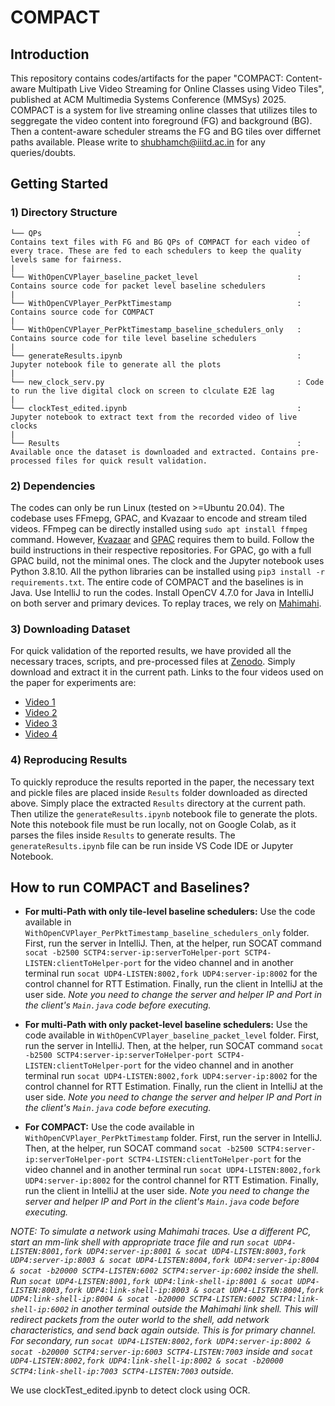 # COMPACT
## Introduction
This repository contains codes/artifacts for the paper "COMPACT: Content-aware Multipath Live Video Streaming for Online Classes using Video Tiles", published at ACM Multimedia Systems Conference (MMSys) 2025. COMPACT is a system for live streaming online classes that utilizes tiles to seggregate the video content into foreground (FG) and background (BG). Then a content-aware scheduler streams the FG and BG tiles over differnet paths available. Please write to shubhamch@iiitd.ac.in for any queries/doubts.

## Getting Started
### 1) Directory Structure
```
└── QPs                                                         : Contains text files with FG and BG QPs of COMPACT for each video of every trace. These are fed to each schedulers to keep the quality levels same for fairness.
|
└── WithOpenCVPlayer_baseline_packet_level                      : Contains source code for packet level baseline schedulers
|
└── WithOpenCVPlayer_PerPktTimestamp                            : Contains source code for COMPACT
|
└── WithOpenCVPlayer_PerPktTimestamp_baseline_schedulers_only   : Contains source code for tile level baseline schedulers
|              
└── generateResults.ipynb                                       : Jupyter notebook file to generate all the plots
|
└── new_clock_serv.py                                           : Code to run the live digital clock on screen to clculate E2E lag
|
└── clockTest_edited.ipynb                                      : Jupyter notebook to extract text from the recorded video of live clocks
|
└── Results                                                     : Available once the dataset is downloaded and extracted. Contains pre-processed files for quick result validation.

```

### 2) Dependencies
The codes can only be run Linux (tested on >=Ubuntu 20.04). The codebase uses FFmepg, GPAC, and Kvazaar to encode and stream tiled videos. FFmpeg can be directly installed using `sudo apt install ffmpeg` command. However, [Kvazaar](https://github.com/ultravideo/kvazaar) and [GPAC](https://github.com/gpac/gpac/wiki/Build-Introduction) requires them to build. Follow the build instructions in their respective repositories. For GPAC, go with a full GPAC build, not the minimal ones. The clock and the Jupyter notebook uses Python 3.8.10. All the python libraries can be installed using `pip3 install -r requirements.txt`. The entire code of COMPACT and the baselines is in Java. Use IntelliJ to run the codes. Install OpenCV 4.7.0 for Java in IntelliJ on both server and primary devices. To replay traces, we rely on [Mahimahi](http://mahimahi.mit.edu/).

### 3) Downloading Dataset 
For quick validation of the reported results, we have provided all the necessary traces, scripts, and pre-processed files at [Zenodo](https://doi.org/10.5281/zenodo.14740088). Simply download and extract it in the current path. Links to the four videos used on the paper for experiments are:
- [Video 1](https://www.youtube.com/watch?v=wiNXzydta4c)
- [Video 2](https://www.youtube.com/watch?v=XtlwSmJfUs4)
- [Video 3](https://www.youtube.com/watch?v=RPbtzWgzD9M)
- [Video 4](https://www.youtube.com/watch?v=O--rkQNKqls)

### 4) Reproducing Results
To quickly reproduce the results reported in the paper, the necessary text and pickle files are placed inside `Results` folder downloaded as directed above. Simply place the extracted `Results` directory at the current path. Then utilize the `generateResults.ipynb` notebook file to generate the plots. Note this notebook file must be run locally, not on Google Colab, as it parses the files inside `Results` to generate results. The `generateResults.ipynb` file can be run inside VS Code IDE or Jupyter Notebook.

## How to run COMPACT and Baselines?
- **For multi-Path with only tile-level baseline schedulers:**
Use the code available in `WithOpenCVPlayer_PerPktTimestamp_baseline_schedulers_only` folder. First, run the server in IntelliJ. Then, at the helper, run SOCAT command `socat -b2500 SCTP4:server-ip:serverToHelper-port SCTP4-LISTEN:clientToHelper-port` for the video channel and in another terminal run `socat UDP4-LISTEN:8002,fork UDP4:server-ip:8002` for the control channel for RTT Estimation. Finally, run the client in IntelliJ at the user side. *Note you need to change the server and helper IP and Port in the client's `Main.java` code before executing.*

- **For multi-Path with only packet-level baseline schedulers:**
Use the code available in `WithOpenCVPlayer_baseline_packet_level` folder. First, run the server in IntelliJ. Then, at the helper, run SOCAT command `socat -b2500 SCTP4:server-ip:serverToHelper-port SCTP4-LISTEN:clientToHelper-port` for the video channel and in another terminal run `socat UDP4-LISTEN:8002,fork UDP4:server-ip:8002` for the control channel for RTT Estimation. Finally, run the client in IntelliJ at the user side. *Note you need to change the server and helper IP and Port in the client's `Main.java` code before executing.*

- **For COMPACT:**
Use the code available in `WithOpenCVPlayer_PerPktTimestamp` folder. First, run the server in IntelliJ. Then, at the helper, run SOCAT command `socat -b2500 SCTP4:server-ip:serverToHelper-port SCTP4-LISTEN:clientToHelper-port` for the video channel and in another terminal run `socat UDP4-LISTEN:8002,fork UDP4:server-ip:8002` for the control channel for RTT Estimation. Finally, run the client in IntelliJ at the user side. *Note you need to change the server and helper IP and Port in the client's `Main.java` code before executing.*

*NOTE: To simulate a network using Mahimahi traces. Use a different PC, start an mm-link shell with appropriate trace file and run `socat UDP4-LISTEN:8001,fork UDP4:server-ip:8001 & socat UDP4-LISTEN:8003,fork UDP4:server-ip:8003 & socat UDP4-LISTEN:8004,fork UDP4:server-ip:8004 & socat -b20000 SCTP4-LISTEN:6002 SCTP4:server-ip:6002` inside the shell. Run `socat UDP4-LISTEN:8001,fork UDP4:link-shell-ip:8001 & socat UDP4-LISTEN:8003,fork UDP4:link-shell-ip:8003 & socat UDP4-LISTEN:8004,fork UDP4:link-shell-ip:8004 & socat -b20000 SCTP4-LISTEN:6002 SCTP4:link-shell-ip:6002` in another terminal outside the Mahimahi link shell. This will redirect packets from the outer world to the shell, add network characteristics, and send back again outside. This is for primary channel. For secondary, run `socat UDP4-LISTEN:8002,fork UDP4:server-ip:8002 & socat -b20000 SCTP4:server-ip:6003 SCTP4-LISTEN:7003` inside and `socat UDP4-LISTEN:8002,fork UDP4:link-shell-ip:8002 & socat -b20000 SCTP4:link-shell-ip:7003 SCTP4-LISTEN:7003` outside.*

We use clockTest_edited.ipynb to detect clock using OCR.
